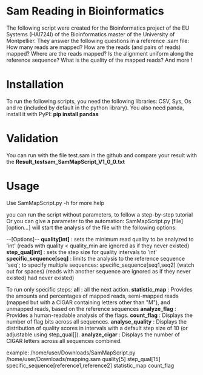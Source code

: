 # Sam Reading in Bioinformatics
The following script were created for the Bioinformatics project of the EU Systems (HAI724I) of the Bioinformatics master of the University of Montpellier.
They answer the following questions in a reference .sam file:
How many reads are mapped?
How are the reads (and pairs of reads) mapped?
Where are the reads mapped? Is the alignment uniform along the reference sequence?
What is the quality of the mapped reads?
And more !

# Installation
To run the following scripts, you need the following libraries: CSV, Sys, Os and re (included by default in the python library).
You also need panda, install it with PyPI: **pip install pandas**

# Validation
You can run with the file test.sam in the github and compare your result with the **Result_testsam_SamMapScript_V1_0_0.txt**

# Usage

Use SamMapScript.py -h for more help

you can run the script without parameters, to follow a step-by-step tutorial
Or you can give a parameter to the automation:
SamMapScript.py [file] [option...] will start the analysis of the file with the following options:

--[Options]--
    **quality[int]** : sets the minimum read quality to be analyzed to 'int' (reads with quality < quality_min are ignored as if they never existed)
    **step_qual[int]** : sets the step size for quality intervals to 'int'
    **specific_sequence[seq]** : limits the analysis to the reference sequence 'seq'; to specify multiple sequences: specific_sequence[seq1,seq2] (watch out for spaces) (reads with another sequence are ignored as if they never existed) had never existed)

To run only specific steps:
    **all** : all the next action.
    **statistic_map** : Provides the amounts and percentages of mapped reads, semi-mapped reads (mapped but with a CIGAR containing letters other than "M"), and unmapped reads, based on the reference sequences
    **analyze_flag** : Provides a human-readable analysis of the flags.
    **count_flag** : Displays the number of flag bits across all sequences.
    **analyse_quality** : Displays the distribution of quality scores in intervals with a default step size of 10 (or adjustable using step_qual[]).
    **analyze_cigar** : Displays the number of CIGAR letters across all sequences combined.

example: /home/user/Downloads/SamMapScript.py /home/user/Downloads/mapping.sam quality[5] step_qual[15] specific_sequence[reference1,reference2] statistic_map count_flag